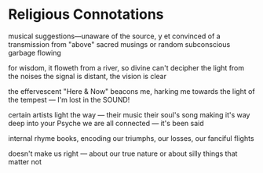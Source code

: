 # Religious Connotations

musical suggestions—unaware
of the source, y et convinced
of a transmission from "above"
sacred musings or random
subconscious garbage flowing

for wisdom, it floweth from a river, so divine
can't decipher the light from the noises
the signal is distant, the vision is clear

the effervescent "Here & Now"
beacons me, harking me towards
the light of the tempest — I'm lost in the SOUND!

certain artists light the way —
their music their soul's song
making it's way deep into your Psyche
we are all connected — it's been said

internal rhyme books, encoding our
triumphs, our losses, our fanciful flights

doesn't make us right — about our true nature
or about silly things that matter not
